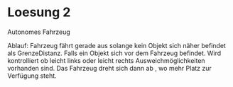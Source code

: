 # Loesung 2

Autonomes Fahrzeug 

Ablauf:
Fahrzeug fährt gerade aus solange kein Objekt sich näher befindet als GrenzeDistanz.
Falls ein Objekt sich vor dem Fahrzeug befindet. Wird kontrolliert ob leicht links oder leicht rechts Ausweichmöglichkeiten vorhanden sind.
Das Fahrzeug dreht sich dann ab , wo mehr Platz zur Verfügung steht.



